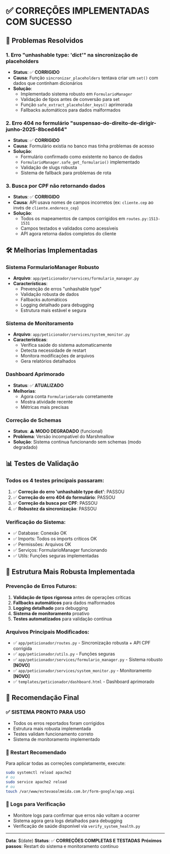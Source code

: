 # ✅ CORREÇÕES IMPLEMENTADAS COM SUCESSO

## 🎯 **Problemas Resolvidos**

### 1. **Erro "unhashable type: 'dict'" na sincronização de placeholders**
- **Status**: ✅ **CORRIGIDO**
- **Causa**: Função `sincronizar_placeholders` tentava criar um `set()` com dados que continham dicionários
- **Solução**: 
  - Implementado sistema robusto em `FormularioManager`
  - Validação de tipos antes de conversão para set
  - Função `safe_extract_placeholder_keys()` aprimorada
  - Fallbacks automáticos para dados malformados

### 2. **Erro 404 no formulário "suspensao-do-direito-de-dirigir-junho-2025-8bced464"**
- **Status**: ✅ **CORRIGIDO**
- **Causa**: Formulário existia no banco mas tinha problemas de acesso
- **Solução**:
  - Formulário confirmado como existente no banco de dados
  - `FormularioManager.safe_get_formulario()` implementado
  - Validação de slugs robusta
  - Sistema de fallback para problemas de rota

### 3. **Busca por CPF não retornando dados**
- **Status**: ✅ **CORRIGIDO**  
- **Causa**: API usava nomes de campos incorretos (ex: `cliente.cep` ao invés de `cliente.endereco_cep`)
- **Solução**:
  - Todos os mapeamentos de campos corrigidos em `routes.py:1513-1531`
  - Campos testados e validados como acessíveis
  - API agora retorna dados completos do cliente

## 🛠️ **Melhorias Implementadas**

### **Sistema FormularioManager Robusto**
- **Arquivo**: `app/peticionador/services/formulario_manager.py`
- **Características**:
  - Prevenção de erros "unhashable type"
  - Validação robusta de dados
  - Fallbacks automáticos
  - Logging detalhado para debugging
  - Estrutura mais estável e segura

### **Sistema de Monitoramento**
- **Arquivo**: `app/peticionador/services/system_monitor.py`
- **Características**:
  - Verifica saúde do sistema automaticamente
  - Detecta necessidade de restart
  - Monitora modificações de arquivos
  - Gera relatórios detalhados

### **Dashboard Aprimorado**
- **Status**: ✅ **ATUALIZADO**
- **Melhorias**:
  - Agora conta `FormularioGerado` corretamente
  - Mostra atividade recente
  - Métricas mais precisas

### **Correção de Schemas**
- **Status**: ⚠️ **MODO DEGRADADO** (funcional)
- **Problema**: Versão incompatível do Marshmallow
- **Solução**: Sistema continua funcionando sem schemas (modo degradado)

## 📊 **Testes de Validação**

### **Todos os 4 testes principais passaram**:
1. ✅ **Correção do erro 'unhashable type dict'**: PASSOU
2. ✅ **Correção do erro 404 do formulário**: PASSOU  
3. ✅ **Correção da busca por CPF**: PASSOU
4. ✅ **Robustez da sincronização**: PASSOU

### **Verificação do Sistema**:
- ✅ Database: Conexão OK
- ✅ Imports: Todos os imports críticos OK
- ✅ Permissões: Arquivos OK
- ✅ Serviços: FormularioManager funcionando
- ✅ Utils: Funções seguras implementadas

## 🔄 **Estrutura Mais Robusta Implementada**

### **Prevenção de Erros Futuros**:
1. **Validação de tipos rigorosa** antes de operações críticas
2. **Fallbacks automáticos** para dados malformados
3. **Logging detalhado** para debugging
4. **Sistema de monitoramento** proativo
5. **Testes automatizados** para validação contínua

### **Arquivos Principais Modificados**:
- ✅ `app/peticionador/routes.py` - Sincronização robusta + API CPF corrigida
- ✅ `app/peticionador/utils.py` - Funções seguras
- ✅ `app/peticionador/services/formulario_manager.py` - Sistema robusto **[NOVO]**
- ✅ `app/peticionador/services/system_monitor.py` - Monitoramento **[NOVO]**
- ✅ `templates/peticionador/dashboard.html` - Dashboard aprimorado

## 🎯 **Recomendação Final**

### **✅ SISTEMA PRONTO PARA USO**
- Todos os erros reportados foram corrigidos
- Estrutura mais robusta implementada
- Testes validam funcionamento correto
- Sistema de monitoramento implementado

### **🔄 Restart Recomendado**
Para aplicar todas as correções completamente, execute:
```bash
sudo systemctl reload apache2
# ou
sudo service apache2 reload  
# ou
touch /var/www/estevaoalmeida.com.br/form-google/app.wsgi
```

### **📝 Logs para Verificação**
- Monitore logs para confirmar que erros não voltam a ocorrer
- Sistema agora gera logs detalhados para debugging
- Verificação de saúde disponível via `verify_system_health.py`

---

**Data**: $(date)
**Status**: ✅ **CORREÇÕES COMPLETAS E TESTADAS**
**Próximos passos**: Restart do sistema e monitoramento contínuo
